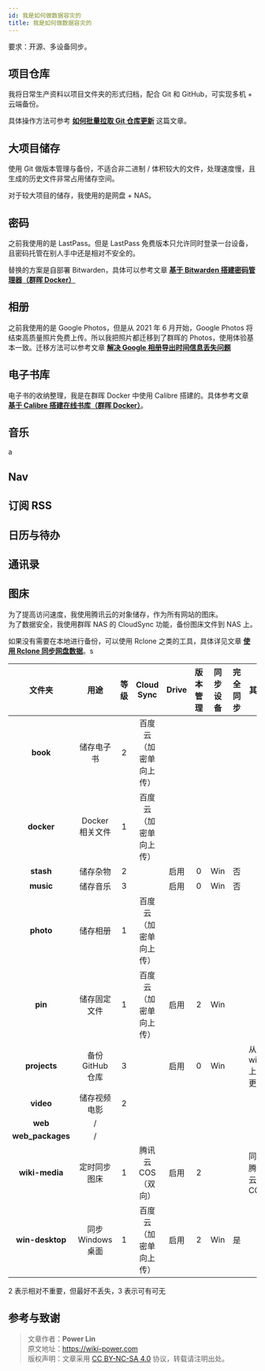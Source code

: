 ```yaml
---
id: 我是如何做数据容灾的
title: 我是如何做数据容灾的
---
```


要求：开源、多设备同步。

## 项目仓库

我将日常生产资料以项目文件夹的形式归档，配合 Git 和 GitHub，可实现多机 + 云端备份。

具体操作方法可参考 [**如何批量拉取 Git 仓库更新**](https://wiki-power.com/%E5%A6%82%E4%BD%95%E6%89%B9%E9%87%8F%E6%8B%89%E5%8F%96Git%E4%BB%93%E5%BA%93%E6%9B%B4%E6%96%B0) 这篇文章。

## 大项目储存

使用 Git 做版本管理与备份，不适合非二进制 / 体积较大的文件，处理速度慢，且生成的历史文件非常占用储存空间。

对于较大项目的储存，我使用的是网盘 + NAS。

## 密码

之前我使用的是 LastPass。但是 LastPass 免费版本只允许同时登录一台设备，且密码托管在别人手中还是相对不安全的。

替换的方案是自部署 Bitwarden，具体可以参考文章 [**基于 Bitwarden 搭建密码管理器（群晖 Docker）**](https://wiki-power.com/%E5%9F%BA%E4%BA%8EBitwarden%E6%90%AD%E5%BB%BA%E5%AF%86%E7%A0%81%E7%AE%A1%E7%90%86%E5%99%A8%EF%BC%88%E7%BE%A4%E6%99%96Docker%EF%BC%89)

## 相册

之前我使用的是 Google Photos，但是从 2021 年 6 月开始，Google Photos 将结束高质量照片免费上传。所以我把照片都迁移到了群晖的 Photos，使用体验基本一致。迁移方法可以参考文章 [**解决 Google 相册导出时间信息丢失问题**](https://wiki-power.com/%E8%A7%A3%E5%86%B3Google%E7%9B%B8%E5%86%8C%E5%AF%BC%E5%87%BA%E6%97%B6%E9%97%B4%E4%BF%A1%E6%81%AF%E4%B8%A2%E5%A4%B1%E9%97%AE%E9%A2%98)

## 电子书库

电子书的收纳整理，我是在群晖 Docker 中使用 Calibre 搭建的。具体参考文章 [**基于 Calibre 搭建在线书库（群晖 Docker）**](https://wiki-power.com/%E5%9F%BA%E4%BA%8ECalibre%E6%90%AD%E5%BB%BA%E5%9C%A8%E7%BA%BF%E4%B9%A6%E5%BA%93%EF%BC%88%E7%BE%A4%E6%99%96Docker%EF%BC%89)。

## 音乐
a
## Nav

## 订阅 RSS

## 日历与待办

## 通讯录

## 图床

为了提高访问速度，我使用腾讯云的对象储存，作为所有网站的图床。  
为了数据安全，我使用群晖 NAS 的 CloudSync 功能，备份图床文件到 NAS 上。

如果没有需要在本地进行备份，可以使用 Rclone 之类的工具，具体详见文章 [**使用 Rclone 同步网盘数据**](https://wiki-power.com/%E4%BD%BF%E7%94%A8Rclone%E5%90%8C%E6%AD%A5%E7%BD%91%E7%9B%98%E6%95%B0%E6%8D%AE)。s

|      文件夹      |       用途        | 等级 |       Cloud Sync       | Drive | 版本管理 | 同步设备 | 完全同步 | 其他            |
| :--------------: | :---------------: | :--: | :--------------------: | :---: | :------: | :------: | :------: | --------------- |
|     **book**     |    储存电子书     |  2   | 百度云（加密单向上传） |       |          |          |          |                 |
|    **docker**    |  Docker 相关文件  |  1   | 百度云（加密单向上传） |       |          |          |          |                 |
|    **stash**     |     储存杂物      |  2   |                        | 启用  |    0     |   Win    |    否    |                 |
|    **music**     |     储存音乐      |  3   |                        | 启用  |    0     |   Win    |    否    |                 |
|    **photo**     |     储存相册      |  1   | 百度云（加密单向上传） |       |          |          |          |                 |
|     **pin**      |   储存固定文件    |  1   | 百度云（加密单向上传） | 启用  |    2     |   Win    |          |                 |
|   **projects**   | 备份 GitHub 仓库  |  3   |                        | 启用  |    0     |   Win    |          | 从 win 上传更新 |
|    **video**     |   储存视频电影    |  2   |                        |       |          |          |          |                 |
|     **web**      |         /         |      |                        |       |          |          |          |                 |
| **web_packages** |         /         |      |                        |       |          |          |          |                 |
|  **wiki-media**  |   定时同步图床    |  1   |   腾讯云 COS（双向）   | 启用  |    2     |          |          | 同步腾讯云 COS  |
| **win-desktop**  | 同步 Windows 桌面 |  1   | 百度云（加密单向上传） | 启用  |    2     |   Win    |    是    |                 |

2 表示相对不重要，但最好不丢失，3 表示可有可无

## 参考与致谢

> 文章作者：**Power Lin**  
> 原文地址：<https://wiki-power.com>  
> 版权声明：文章采用 [CC BY-NC-SA 4.0](https://creativecommons.org/licenses/by/4.0/deed.zh) 协议，转载请注明出处。
